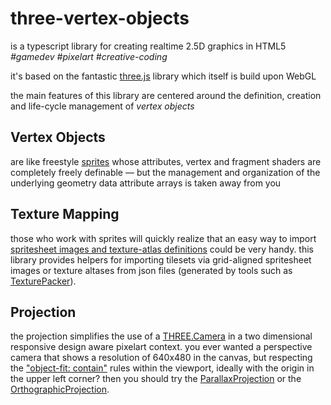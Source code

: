 # three-vertex-objects

is a typescript library for creating realtime 2.5D graphics in HTML5 *\#gamedev* *\#pixelart* *\#creative-coding*

it's based on the fantastic [three.js](https://threejs.org/) library which itself is build upon WebGL

the main features of this library are centered around the definition, creation and life-cycle management of _vertex objects_

## Vertex Objects

are like freestyle [sprites](https://en.wikipedia.org/wiki/Sprite_(computer_graphics)) whose attributes, vertex and fragment shaders are completely freely definable &mdash; but the management and organization of the underlying geometry data attribute arrays is taken away from you

## Texture Mapping

those who work with sprites will quickly realize that an easy way to import [spritesheet images and texture-atlas definitions](https://en.wikipedia.org/wiki/Texture_atlas) could be very handy.
this library provides helpers for importing tilesets via grid-aligned spritesheet images or texture altases from json files (generated by tools such as [TexturePacker](https://www.codeandweb.com/texturepacker)).

## Projection

the projection simplifies the use of a [THREE.Camera](https://threejs.org/docs/#api/en/cameras/Camera) in a two dimensional responsive design aware pixelart context. you ever wanted a perspective camera that shows a resolution of 640x480 in the canvas, but respecting the ["object-fit: contain"](https://developer.mozilla.org/en-US/docs/Web/CSS/object-fit) rules within the viewport, ideally with the origin in the upper left corner? then you should try the [ParallaxProjection](./src/ParallaxProjection.ts) or the [OrthographicProjection](./src/OrthographicProjection.ts).
